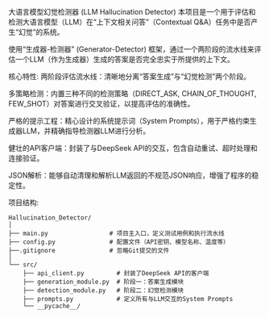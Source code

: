 大语言模型幻觉检测器 (LLM Hallucination Detector)
本项目是一个用于评估和检测大语言模型（LLM）在“上下文相关问答”（Contextual Q&A）任务中是否产生“幻觉”的系统。

使用“生成器-检测器” (Generator-Detector) 框架，通过一个两阶段的流水线来评估一个LLM（作为生成器）生成的答案是否完全忠实于所提供的上下文。

核心特性:
两阶段评估流水线：清晰地分离“答案生成”与“幻觉检测”两个阶段。

多策略检测：内置三种不同的检测策略（DIRECT_ASK, CHAIN_OF_THOUGHT, FEW_SHOT）对答案进行交叉验证，以提高评估的准确性。

严格的提示工程：精心设计的系统提示词（System Prompts），用于严格约束生成器LLM，并精确指导检测器LLM进行分析。

健壮的API客户端：封装了与DeepSeek API的交互，包含自动重试、超时处理和连接验证。

JSON解析：能够自动清理和解析LLM返回的不规范JSON响应，增强了程序的稳定性。

项目结构:
```
Hallucination_Detector/
│
├── main.py                 # 项目主入口，定义测试用例和执行流水线
├── config.py               # 配置文件（API密钥、模型名称、温度等）
├──.gitignore               # 忽略Git提交的文件
│
└── src/
    ├── api_client.py         # 封装了DeepSeek API的客户端
    ├── generation_module.py  # 阶段一：答案生成模块
    ├── detection_module.py   # 阶段二：幻觉检测模块
    ├── prompts.py            # 定义所有与LLM交互的System Prompts
    └── __pycache__/
```  
